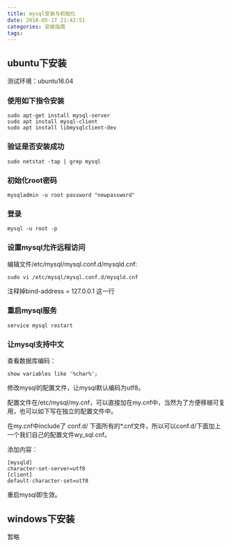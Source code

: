 ```yaml
---
title: mysql安装与初始化
date: 2018-05-17 21:42:51
categories: 安装指南
tags:
---
```


## ubuntu下安装

测试环境：ubuntu16.04

### 使用如下指令安装
    sudo apt-get install mysql-server
    sudo apt install mysql-client
    sudo apt install libmysqlclient-dev
<!-- more -->

### 验证是否安装成功
    sudo netstat -tap | grep mysql

### 初始化root密码
    mysqladmin -u root password "newpassword"

### 登录
    mysql -u root -p

### 设置mysql允许远程访问
编辑文件/etc/mysql/mysql.conf.d/mysqld.cnf:

    sudo vi /etc/mysql/mysql.conf.d/mysqld.cnf

注释掉bind-address = 127.0.0.1 这一行

### 重启mysql服务
    service mysql restart

### 让mysql支持中文
查看数据库编码：

    show variables like '%char%';


修改mysql的配置文件，让mysql默认编码为utf8。

配置文件在/etc/mysql/my.cnf，可以直接加在my.cnf中，当然为了方便移植可复用，也可以如下写在独立的配置文件中。

在my.cnf中include了 conf.d/ 下面所有的*.cnf文件，所以可以conf.d/下面加上一个我们自己的配置文件wy_sql.cnf。

添加内容：

    [mysqld]
    character-set-server=utf8
    [client]
    default-character-set=utf8

重启mysql即生效。


## windows下安装
暂略


